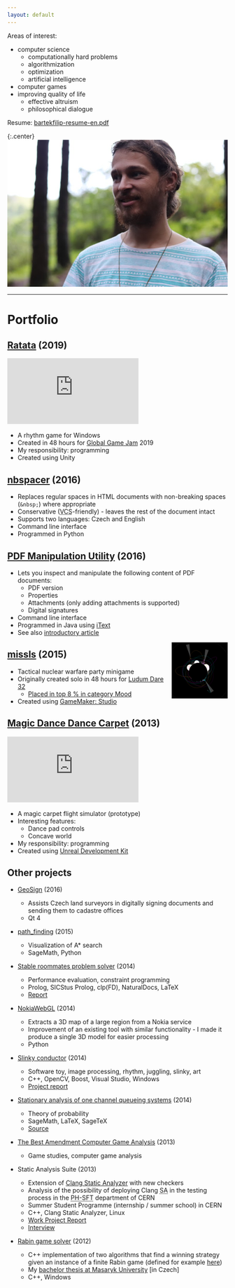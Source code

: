 ```yaml
---
layout: default
---
```


Areas of interest:

* computer science
    * computationally hard problems
    * algorithmization
    * optimization
    * artificial intelligence
* computer games
* improving quality of life
    * effective altruism
    * philosophical dialogue

Resume: [bartekfilip-resume-en.pdf](http://filipbartek.github.io/resume/bartekfilip-resume-en.pdf)

{:.center}
![My photo](/assets/20171001173719_IMG_0383_740.JPG)

<hr/>

# Portfolio

## [Ratata](https://github.com/ggj19-ratata/ratata) (2019)

<div class="videoWrapper videoWrapper-16-9">
<iframe src="https://www.youtube-nocookie.com/embed/YM_TlJy8N4g" frameborder="0" allow="accelerometer; autoplay; encrypted-media; gyroscope; picture-in-picture" allowfullscreen></iframe>
</div>

* A rhythm game for Windows
* Created in 48 hours for [Global Game Jam](https://globalgamejam.org/) 2019
* My responsibility: programming
* Created using Unity

## [nbspacer](https://github.com/filipbartek/nbspacer) (2016)

* Replaces regular spaces in HTML documents with non-breaking spaces (`&nbsp;`) where appropriate
* Conservative (<abbr title="Version control system">VCS</abbr>-friendly) - leaves the rest of the document intact
* Supports two languages: Czech and English
* Command line interface
* Programmed in Python

## [PDF Manipulation Utility](http://hobrasoft-cz.github.io/PDFMU/) (2016)

* Lets you inspect and manipulate the following content of PDF documents:
  * PDF version
  * Properties
  * Attachments (only adding attachments is supported)
  * Digital signatures
* Command line interface
* Programmed in Java using [iText](http://itextpdf.com/)
* See also [introductory article](https://www.hobrasoft.cz/en/blog/bartek/pdfmu)

[<img src="/assets/missls_tn.png" style="float: right;">](/assets/missls.png)

## [missls](https://github.com/filipbartek/missls) (2015)

* Tactical nuclear warfare party minigame
* Originally created solo in 48 hours for [Ludum Dare 32](http://ludumdare.com/compo/ludum-dare-32/)
  * [Placed in top 8 % in category Mood](http://ludumdare.com/compo/ludum-dare-32/?action=preview&uid=39872)
* Created using [GameMaker: Studio](http://www.yoyogames.com/studio)

## [Magic Dance Dance Carpet](https://mddcarpet.github.io/) (2013)

<div class="videoWrapper videoWrapper-4-3">
<iframe src="https://www.youtube-nocookie.com/embed/5cXR576lDHI" frameborder="0" allow="accelerometer; autoplay; encrypted-media; gyroscope; picture-in-picture" allowfullscreen></iframe>
</div>

* A magic carpet flight simulator (prototype)
* Interesting features:
  * Dance pad controls
  * Concave world
* My responsibility: programming
* Created using [Unreal Development Kit](https://www.unrealengine.com/previous-versions)

## Other projects

* [GeoSign](https://geosign.hobrasoft.cz/) (2016)
  * Assists Czech land surveyors in digitally signing documents and sending them to cadastre offices
  * Qt 4

* [path_finding](https://cloud.sagemath.com/projects/f18cd484-a3f3-4c7d-a485-4c8f09c8b652/files/path_finding/) (2015)
  * Visualization of A* search
  * SageMath, Python

* [Stable roommates problem solver](https://github.com/filipbartek/srp) (2014)
  * Performance evaluation, constraint programming
  * Prolog, SICStus Prolog, clp(FD), NaturalDocs, LaTeX
  * [Report](http://filipbartek.github.io/srp/report.pdf)

* [NokiaWebGL](https://github.com/filipbartek/NokiaWebGL) (2014)
  * Extracts a 3D map of a large region from a Nokia service
  * Improvement of an existing tool with similar functionality - I made it produce a single 3D model for easier processing
  * Python

* [Slinky conductor](https://github.com/filiboja/slnkcctr) (2014)
  * Software toy, image processing, rhythm, juggling, slinky, art
  * C++, OpenCV, Boost, Visual Studio, Windows
  * [Project report](https://cloud.sagemath.com/projects/a74372d3-72eb-4d0f-af58-57f48829f926/files/report/report.pdf)

* [Stationary analysis of one channel queueing systems](http://filipbartek.github.io/queueing/queueing.pdf) (2014)
  * Theory of probability
  * SageMath, LaTeX, SageTeX
  * [Source](https://cloud.sagemath.com/projects/7a4027f1-a27a-40c2-bba4-92b7946e0537/files/)

* [The Best Amendment Computer Game Analysis](http://pragueinvaders.blogspot.cz/2013/11/the-best-amendment-computer-game.html) (2013)
  * Game studies, computer game analysis

* Static Analysis Suite (2013)
  * Extension of [Clang Static Analyzer](http://clang-analyzer.llvm.org/) with new checkers
  * Analysis of the possibility of deploying Clang <abbr title="Static Analyzer">SA</abbr> in the testing process in the <abbr title="PHysics - SoFTware">PH-SFT</abbr> department of CERN
  * Summer Student Programme (internship / summer school) in CERN
  * C++, Clang Static Analyzer, Linux
  * [Work Project Report](https://cds.cern.ch/record/1597539)
  * [Interview](https://ep-news.web.cern.ch/FilipB%C3%A1rtek)

* [Rabin game solver](https://github.com/filipbartek/rabin) (2012)
  * C++ implementation of two algorithms that find a winning strategy given an instance of a finite Rabin game (defined for example [here](http://www.cs.le.ac.uk/people/np183/publications/2006/PP06.html))
  * My [bachelor thesis at Masaryk University](http://is.muni.cz/th/324945/fi_b) [in Czech]
  * C++, Windows
